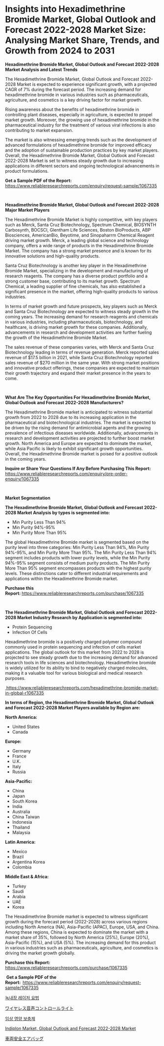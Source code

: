 <p><h1>Insights into Hexadimethrine Bromide Market, Global Outlook and Forecast 2022-2028 Market Size: Analysing Market Share, Trends, and Growth from 2024 to 2031</h1></p><p><strong>Hexadimethrine Bromide Market, Global Outlook and Forecast 2022-2028 Market Analysis and Latest Trends</strong></p>
<p><p>The Hexadimethrine Bromide Market, Global Outlook and Forecast 2022-2028 Market is expected to experience significant growth, with a projected CAGR of 7% during the forecast period. The increasing demand for hexadimethrine bromide in various industries such as pharmaceuticals, agriculture, and cosmetics is a key driving factor for market growth.</p><p>Rising awareness about the benefits of hexadimethrine bromide in controlling plant diseases, especially in agriculture, is expected to propel market growth. Moreover, the growing use of hexadimethrine bromide in the pharmaceutical industry for the treatment of various viral infections is also contributing to market expansion.</p><p>The market is also witnessing emerging trends such as the development of advanced formulations of hexadimethrine bromide for improved efficacy and the adoption of sustainable production practices by key market players. Overall, the Hexadimethrine Bromide Market, Global Outlook and Forecast 2022-2028 Market is set to witness steady growth due to increasing applications in different sectors and ongoing technological advancements in product formulations.</p></p>
<p><strong>Get a Sample PDF of the Report:&nbsp;</strong> <a href="https://www.reliableresearchreports.com/enquiry/request-sample/1067335">https://www.reliableresearchreports.com/enquiry/request-sample/1067335</a></p>
<p>&nbsp;</p>
<p><strong>Hexadimethrine Bromide Market, Global Outlook and Forecast 2022-2028 Major Market Players</strong></p>
<p><p>The Hexadimethrine Bromide Market is highly competitive, with key players such as Merck, Santa Cruz Biotechnology, Spectrum Chemical, BIOSYNTH Carbosynth, BOCSCI, Glentham Life Sciences, Boston BioProducts, ABP Biosciences, AmericanBio, Beyotime, and Sinopaharrm Chemical Reagent driving market growth. Merck, a leading global science and technology company, offers a wide range of products in the Hexadimethrine Bromide Market. The company has a strong market presence and is known for its innovative solutions and high-quality products.</p><p>Santa Cruz Biotechnology is another key player in the Hexadimethrine Bromide Market, specializing in the development and manufacturing of research reagents. The company has a diverse product portfolio and a strong customer base, contributing to its market growth. Spectrum Chemical, a leading supplier of fine chemicals, has also established a significant presence in the market, offering high-quality products to various industries.</p><p>In terms of market growth and future prospects, key players such as Merck and Santa Cruz Biotechnology are expected to witness steady growth in the coming years. The increasing demand for research reagents and chemicals in various industries, including pharmaceuticals, biotechnology, and healthcare, is driving market growth for these companies. Additionally, advancements in research and development activities are further fueling the growth of the Hexadimethrine Bromide Market. </p><p>The sales revenue of these companies varies, with Merck and Santa Cruz Biotechnology leading in terms of revenue generation. Merck reported sales revenue of $17.5 billion in 2021, while Santa Cruz Biotechnology reported sales revenue of $270 million in the same year. With strong market positions and innovative product offerings, these companies are expected to maintain their growth trajectory and expand their market presence in the years to come.</p></p>
<p>&nbsp;</p>
<p><strong>What Are The Key Opportunities For Hexadimethrine Bromide Market, Global Outlook and Forecast 2022-2028 Manufacturers?</strong></p>
<p><p>The Hexadimethrine Bromide market is anticipated to witness substantial growth from 2022 to 2028 due to its increasing application in the pharmaceutical and biotechnological industries. The market is expected to be driven by the rising demand for antimicrobial agents and the growing prevalence of infectious diseases worldwide. Additionally, advancements in research and development activities are projected to further boost market growth. North America and Europe are expected to dominate the market, while Asia Pacific is likely to exhibit significant growth opportunities. Overall, the Hexadimethrine Bromide market is poised for a positive outlook in the coming years.</p></p>
<p><strong>Inquire or Share Your Questions If Any Before Purchasing This Report:</strong> <a href="https://www.reliableresearchreports.com/enquiry/pre-order-enquiry/1067335">https://www.reliableresearchreports.com/enquiry/pre-order-enquiry/1067335</a></p>
<p>&nbsp;</p>
<p><strong>Market Segmentation</strong></p>
<p><strong>The Hexadimethrine Bromide Market, Global Outlook and Forecast 2022-2028 Market Analysis by types is segmented into:</strong></p>
<p><ul><li>Min Purity Less Than 94%</li><li>Min Purity 94%-95%</li><li>Min Purity More Than 95%</li></ul></p>
<p><p>The global Hexadimethrine Bromide market is segmented based on the purity level into three categories: Min Purity Less Than 94%, Min Purity 94%-95%, and Min Purity More Than 95%. The Min Purity Less Than 94% segment includes products with lower purity levels, while the Min Purity 94%-95% segment consists of medium purity products. The Min Purity More Than 95% segment encompasses products with the highest purity levels. These distinctions cater to different industrial requirements and applications within the Hexadimethrine Bromide market.</p></p>
<p><strong>Purchase this Report:&nbsp;</strong><a href="https://www.reliableresearchreports.com/purchase/1067335">https://www.reliableresearchreports.com/purchase/1067335</a></p>
<p>&nbsp;</p>
<p><strong>The Hexadimethrine Bromide Market, Global Outlook and Forecast 2022-2028 Market Industry Research by Application is segmented into:</strong></p>
<p><ul><li>Protein Sequencing</li><li>Infection Of Cells</li></ul></p>
<p><p>Hexadimethrine bromide is a positively charged polymer compound commonly used in protein sequencing and infection of cells market applications. The global outlook for this market from 2022 to 2028 is projected to see steady growth due to the increasing demand for advanced research tools in life sciences and biotechnology. Hexadimethrine bromide is widely utilized for its ability to bind to negatively charged molecules, making it a valuable tool for various biological and medical research purposes.</p></p>
<p><a href="https://www.reliableresearchreports.com/hexadimethrine-bromide-market-in-global-r1067335">&nbsp;https://www.reliableresearchreports.com/hexadimethrine-bromide-market-in-global-r1067335</a></p>
<p><strong>In terms of Region, the Hexadimethrine Bromide Market, Global Outlook and Forecast 2022-2028 Market Players available by Region are:</strong></p>
<p>
    <p> <strong> North America: </strong>
        <ul>
            <li>United States</li>
            <li>Canada</li>
        </ul>
        </p> 
    <p> <strong> Europe: </strong>
        <ul>
            <li>Germany</li>
            <li>France</li>
            <li>U.K.</li>
            <li>Italy</li>
            <li>Russia</li>
        </ul>
        </p> 
    <p> <strong> Asia-Pacific: </strong>
        <ul>
            <li>China</li>
            <li>Japan</li>
            <li>South Korea</li>
            <li>India</li>
            <li>Australia</li>
            <li>China Taiwan</li>
            <li>Indonesia</li>
            <li>Thailand</li>
            <li>Malaysia</li>
        </ul>
        </p> 
    <p> <strong> Latin America: </strong>
        <ul>
            <li>Mexico</li>
            <li>Brazil</li>
            <li>Argentina Korea</li>
            <li>Colombia</li>
        </ul>
        </p> 
    <p> <strong> Middle East & Africa: </strong>
        <ul>
            <li>Turkey</li>
            <li>Saudi</li>
            <li>Arabia</li>
            <li>UAE</li>
            <li>Korea</li>
        </ul>
    </p>
    </p>
<p><p>The Hexadimethrine Bromide market is expected to witness significant growth during the forecast period (2022-2028) across various regions including North America (NA), Asia-Pacific (APAC), Europe, USA, and China. Among these regions, China is expected to dominate the market with a market share of 35%, followed by North America (25%), Europe (20%), Asia-Pacific (15%), and USA (5%). The increasing demand for this product in various industries such as pharmaceuticals, agriculture, and cosmetics is driving the market growth globally.</p></p>
<p><strong>Purchase this Report: </strong><a href="https://www.reliableresearchreports.com/purchase/1067335">https://www.reliableresearchreports.com/purchase/1067335</a></p>
<p>&nbsp;<strong>Get a Sample PDF of the Report:&nbsp;&nbsp;</strong><a href="https://www.reliableresearchreports.com/enquiry/request-sample/1067335">https://www.reliableresearchreports.com/enquiry/request-sample/1067335</a></p>
<p><strong></strong></p>
<p><p><a href="https://medium.com/@ukaszduda1/%EB%85%B9%EB%82%B4%EC%9E%A5-%EB%A0%88%EC%9D%B4%EC%A0%80-%EC%B9%98%EB%A3%8C-%EC%8B%9C%EC%9E%A5-2031%EB%85%84%EA%B9%8C%EC%A7%80%EC%9D%98-%EB%8F%99%ED%96%A5-%EC%98%88%EC%B8%A1-%EB%B0%8F-%EA%B2%BD%EC%9F%81-%EB%B6%84%EC%84%9D-823726fd40e5">녹내장 레이저 요법</a></p><p><a href="https://github.com/vtbvgl20191192/Market-Research-Report-List-2/blob/main/218730686590.md">ワイヤレス音声コントロールライト</a></p><p><a href="https://medium.com/@ikeschumm04/%EC%9E%84%EC%83%81-%EC%98%81%EC%96%91-%EB%B3%B4%EC%B6%A9%EC%A0%9C-%EC%8B%9C%EC%9E%A5-%EC%A1%B0%EC%82%AC-%EB%B3%B4%EA%B3%A0%EC%84%9C-%EA%B7%B8-%EC%97%AD%EC%82%AC-%EB%B0%8F-2024%EB%85%84%EB%B6%80%ED%84%B0-2031%EB%85%84%EA%B9%8C%EC%A7%80%EC%9D%98-%EC%98%88%EC%B8%A1-e9a586dd34a9">임상 영양 보충제</a></p><p><a href="https://github.com/MyrticeDare2023/Market-Research-Report-List-1/blob/main/indiplon-market-global-outlook-and-forecast-2022-2028-market.md">Indiplon Market, Global Outlook and Forecast 2022-2028 Market</a></p><p><a href="https://github.com/laurenreichert/Market-Research-Report-List-1/blob/main/468327586591.md">車両安全エアバッグ</a></p></p>